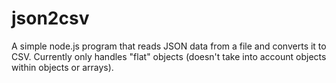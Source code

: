 json2csv
========

A simple node.js program that reads JSON data from a file and converts it to CSV. Currently only handles "flat" objects (doesn't take into account objects within objects or arrays).

